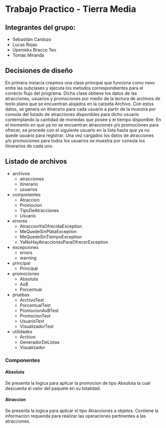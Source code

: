 # Trabajo Practico - Tierra Media

## Integrantes del grupo:

- Sebastián Cardozo
- Lucas Rojas
- Upenieks Bracco Teo
- Tomás Miranda

## Decisiones de diseño

En primera instacia creamos una clase principal que funciona como nexo entre las subclases y ejecuta los metodos correspondientes para el correcto flujo del programa. 
Dicha clase obtiene los datos de las atracciones, usuarios y promociones por medio de la lectura de archivos de texto plano que se encuentran alojados en la carpeta Archivo.
Con estos datos, se genera un itinerario para cada usuario a partir de la muestra por consola del listado de atracciones disponibles para dicho usuario contemplando la cantidad de monedas que posee y el tiempo disponible. En el momento en que ya no se encuentran atracciones y/o promociones para ofrecer, se procede con el siguiente usuario en la lista hasta que ya no quede usuario para registrar.
Una vez cargados los datos de atracciones y/o promociones para todos los usuarios se muestra por consola los itinerarios de cada uno.

## Listado de archivos

- archivos
  - atracciones
  - itinerario
  - usuarios
- componentes
  - Atraccion
  - Promocion
  - TipoDeAtracciones
  - Usuario
- errores
  - AtraccionYaOfrecidaException
  - MeQuedeSinPlataException
  - MeQuedeSinTiempoException
  - YaNoHayAtraccionesParaOfrecerException
- excepciones
  - errors
  - warning
- principal
  - Principal
- promociones
  - Absoluta
  - AxB
  - Porcentual
- pruebas
  - ArchivoTest
  - PorcentualTest
  - PromocionAxBTest
  - PromocionTest
  - UsuarioTest
  - VisualizadorTest
- utilidades
  - Archivo
  - GeneradorDeListas
  - Visualizador

### Componentes
#### Absoluta

Se presenta la logica para aplicar la promocion de tipo Absoluta la cual descuenta el valor del paquete en su totalidad.

#### Atraccion

Se presenta la logica para aplicar el tipo Atracciones a objetos. Contiene la informacion requerida para realizar las operaciones pertinentes a las atracciones.


